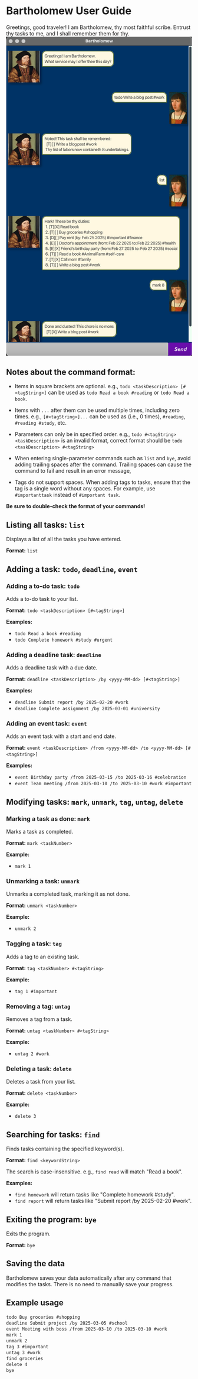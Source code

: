 # Bartholomew User Guide
Greetings, good traveler! I am Bartholomew, thy most faithful scribe. Entrust thy tasks to me, and I shall remember them for thy.
![Ui.png](Ui.png)

## Notes about the command format:

- Items in square brackets are optional.
  e.g., `todo <taskDescription> [#<tagString>]` can be used as `todo Read a book #reading` or `todo Read a book`.

- Items with `...` after them can be used multiple times, including zero times.
  e.g., `[#<tagString>]...` can be used as (i.e., 0 times), `#reading`, `#reading #study`, etc.

- Parameters can only be in specified order.
  e.g., `todo #<tagString> <taskDescription>` is an invalid format, correct format should be `todo <taskDescription> #<tagString>`

- When entering single-parameter commands such as `list` and `bye`, avoid adding trailing spaces after the command. Trailing spaces can cause the command to fail and result in an error message,

- Tags do not support spaces. When adding tags to tasks, ensure that the tag is a single word without any spaces. For example, use `#importanttask` instead of `#important task`.

**Be sure to double-check the format of your commands!**

## Listing all tasks: `list`
Displays a list of all the tasks you have entered.

**Format:** `list`

## Adding a task: `todo`, `deadline`, `event`

### Adding a to-do task: `todo`
Adds a to-do task to your list.

**Format:** `todo <taskDescription> [#<tagString>]`

**Examples:**
- `todo Read a book #reading`
- `todo Complete homework #study #urgent`

### Adding a deadline task: `deadline`
Adds a deadline task with a due date.

**Format:** `deadline <taskDescription> /by <yyyy-MM-dd> [#<tagString>]`

**Examples:**
- `deadline Submit report /by 2025-02-20 #work`
- `deadline Complete assignment /by 2025-03-01 #university`

### Adding an event task: `event`
Adds an event task with a start and end date.

**Format:** `event <taskDescription> /from <yyyy-MM-dd> /to <yyyy-MM-dd> [#<tagString>]`

**Examples:**
- `event Birthday party /from 2025-03-15 /to 2025-03-16 #celebration`
- `event Team meeting /from 2025-03-10 /to 2025-03-10 #work #important`

## Modifying tasks: `mark`, `unmark`, `tag`, `untag`, `delete`

### Marking a task as done: `mark`
Marks a task as completed.

**Format:** `mark <taskNumber>`

**Example:**
- `mark 1`

### Unmarking a task: `unmark`
Unmarks a completed task, marking it as not done.

**Format:** `unmark <taskNumber>`

**Example:**
- `unmark 2`

### Tagging a task: `tag`
Adds a tag to an existing task.

**Format:** `tag <taskNumber> #<tagString>`

**Example:**
- `tag 1 #important`

### Removing a tag: `untag`
Removes a tag from a task.

**Format:** `untag <taskNumber> #<tagString>`

**Example:**
- `untag 2 #work`

### Deleting a task: `delete`
Deletes a task from your list.

**Format:** `delete <taskNumber>`

**Example:**
- `delete 3`

## Searching for tasks: `find`
Finds tasks containing the specified keyword(s).

**Format:** `find <keywordString>`

The search is case-insensitive. e.g., `find read` will match "Read a book".

**Examples:**
- `find homework` will return tasks like "Complete homework #study".
- `find report` will return tasks like "Submit report /by 2025-02-20 #work".

## Exiting the program: `bye`
Exits the program.

**Format:** `bye`

## Saving the data
Bartholomew saves your data automatically after any command that modifies the tasks. There is no need to manually save your progress.

## Example usage
```text
todo Buy groceries #shopping
deadline Submit project /by 2025-03-05 #school
event Meeting with boss /from 2025-03-10 /to 2025-03-10 #work
mark 1
unmark 2
tag 3 #important
untag 3 #work
find groceries
delete 4
bye
```



